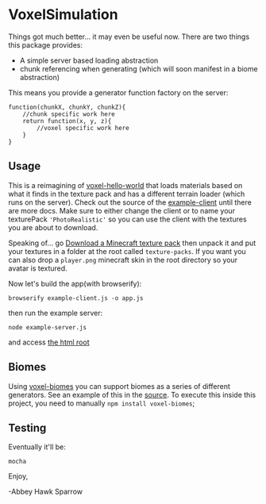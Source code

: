 VoxelSimulation
===============

Things got much better... it may even be useful now. There are two things this package provides:
- A simple server based loading abstraction
- chunk referencing when generating (which will soon manifest in a biome abstraction)

This means you provide a generator function factory on the server:

    function(chunkX, chunkY, chunkZ){
        //chunk specific work here
        return function(x, y, z){
            //voxel specific work here
        }
    }

Usage
-----

This is a reimagining of [voxel-hello-world](https://github.com/maxogden/voxel-hello-world) that loads materials based on what it finds in the texture pack and has a different terrain loader (which runs on the server). Check out the source of the [example-client](https://github.com/khrome/voxel-async-simulation/example-client.js) until there are more docs. Make sure to either change the client or to name your texturePack `'PhotoRealistic'` so you can use the client with the textures you are about to download.

Speaking of... go [Download a Minecraft texture pack](https://www.planetminecraft.com/resources/texture_packs/) then unpack it and put your textures in a folder at the root called `texture-packs`. If you want you can also drop a `player.png` minecraft skin in the root directory so your avatar is textured.

Now let's build the app(with browserify):

    browserify example-client.js -o app.js

then run the example server:

    node example-server.js

and access [the html root](http://localhost:8081/index.html)

Biomes
-----------
Using [voxel-biomes](https://www.npmjs.com/package/voxel-biomes) you can support biomes as a series of different generators. See an example of this in the [source](https://github.com/khrome/voxel-async-simulation/example-biome-server.js). To execute this inside this project, you need to manually `npm install voxel-biomes`;

Testing
-------
Eventually it'll be:

    mocha

Enjoy,

 -Abbey Hawk Sparrow
